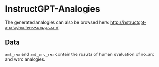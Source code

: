 # InstructGPT-Analogies

The generated analogies can also be browsed here: http://instructgpt-analogies.herokuapp.com/

## Data

`amt_res` and `amt_src_res` contain the results of human evaluation of no_src and wsrc analogies.
